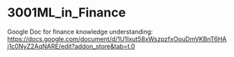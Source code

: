 # 3001ML_in_Finance

Google Doc for finance knowledge understanding: https://docs.google.com/document/d/1U1Ixut58xWszpzfxOouDmVKBnT6HAj1c0NyZ2AqNARE/edit?addon_store&tab=t.0
